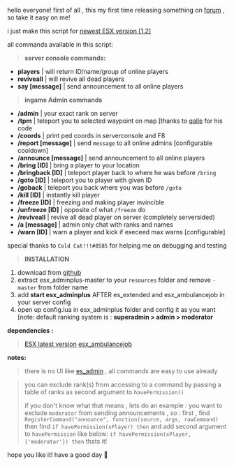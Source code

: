 hello everyone!
first of all , this my first time releasing something on [forum](https://forum.cfx.re/t/esx-1-2-esx-adminplus/1202550?u=ali_exacute) , so take it easy on me!

i just make this script for [newest ESX version [1.2]](https://github.com/ESX-Org/es_extended)

all commands available in this script:

>**server console commands:**
*  **players** | will return ID/name/group of online players
*  **reviveall** | will revive all dead players
*  **say [message]** | send announcement to all online players

>**ingame Admin commands**
* **/admin** | your exact rank on server
* **/tpm** | teleport you to selected waypoint on map [thanks to [qalle](https://github.com/qalle-fivem/esx_marker) for his code
* **/coords** | print ped coords in serverconsole and F8
* **/report [message]** | send `message` to all online admins [configurable cooldown]
* **/announce [message]** | send announcement to all online players
* **/bring [ID]** | bring a player to your location
* **/bringback [ID]** | teleport player back to where he was before `/bring`
* **/goto [ID]** | teleport you to player with given ID
* **/goback** | teleport you back where you was before `/goto`
* **/kill [ID]** | instantly kill player
* **/freeze [ID]** | freezing and making player invincible
* **/unfreeze [ID]** | opposite of what `/freeze` do
* **/reviveall** | revive all dead player on server (completely serversided)
* **/a [message]** | admin only chat with ranks and names
* **/warn [ID]** | warn a player and kick if execeed max warns [configurable]

special thanks to `Cold Cat!!!#8585` for helping me on debugging and testing

>**INSTALLATION**
1. download from [github](https://github.com/ali-exacute/esx_adminplus)
2. extract esx_adminplus-master to your `resources` folder and remove `-master` from folder name
3. add **start esx_adminplus**  AFTER es_extended and esx_ambulancejob in your server config
4. open up config.lua in esx_adminplus folder and config it as you want [note: default ranking system is : **superadmin > admin > moderator**

**dependencies :**  
>[ESX latest version](https://github.com/ESX-Org/es_extended)
[esx_ambulancejob](https://github.com/ESX-Org/esx_ambulancejob)

**notes:**
>there is no UI like [es_admin](https://github.com/kanersps/es_admin) , all commands are easy to use already

> you can exclude rank(s) from accessing to a command by passing a table of ranks as second argument to `havePermission()`
>
>if you don't know what that means , lets do an example :
you want to exclude `moderator` from sending announcements , so :
first , find
```RegisterCommand("announce", function(source, args, rawCommand)```
then find
```if havePermission(xPlayer) then```
and add second argument to `havePermission` like below:
```if havePermission(xPlayer, {'moderator'}) then```
thats it! 

hope you like it!
have a good day :snail: 
